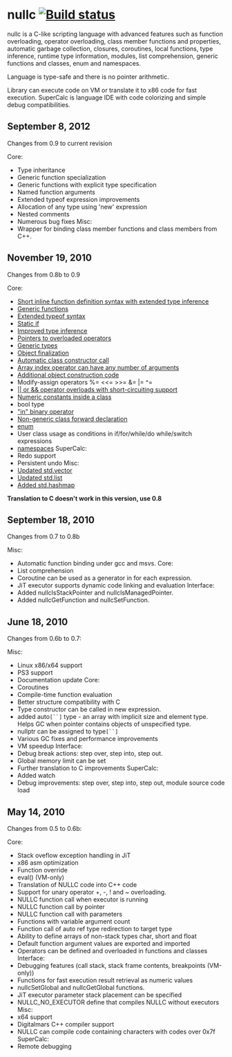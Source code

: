 # nullc [![Build status](https://ci.appveyor.com/api/projects/status/3xt4fr4s8pja2chn?svg=true)](https://ci.appveyor.com/project/WheretIB/nullc)
nullc is a C-like scripting language with advanced features such as function overloading, operator overloading, class member functions and properties, automatic garbage collection, closures, coroutines, local functions, type inference, runtime type information, modules, list comprehension, generic functions and classes, enum and namespaces.

Language is type-safe and there is no pointer arithmetic.

Library can execute code on VM or translate it to x86 code for fast execution.
SuperCalc is language IDE with code colorizing and simple debug compatibilities.

## September 8, 2012 ##
Changes from 0.9 to current revision

Core:
  * Type inheritance
  * Generic function specialization
  * Generic functions with explicit type specification
  * Named function arguments
  * Extended typeof expression improvements
  * Allocation of any type using 'new' expression
  * Nested comments
  * Numerous bug fixes
Misc:
  * Wrapper for binding class member functions and class members from C++.

## November 19, 2010 ##
Changes from 0.8b to 0.9

Core:
  * [Short inline function definition syntax with extended type inference](http://svn.assembla.com/svn/SuperCalc/LanguageEN.html#funcshort)
  * [Generic functions](http://svn.assembla.com/svn/SuperCalc/LanguageEN.html#generic)
  * [Extended typeof syntax](http://svn.assembla.com/svn/SuperCalc/LanguageEN.html#typeof_ext)
  * [Static if](http://svn.assembla.com/svn/SuperCalc/LanguageEN.html#static_if)
  * [Improved type inference](http://svn.assembla.com/svn/SuperCalc/LanguageEN.html#typeauto)
  * [Pointers to overloaded operators](http://svn.assembla.com/svn/SuperCalc/LanguageEN.html#funcoperators)
  * [Generic types](http://svn.assembla.com/svn/SuperCalc/LanguageEN.html#classgeneric)
  * [Object finalization](http://svn.assembla.com/svn/SuperCalc/LanguageEN.html#finalize)
  * [Automatic class constructor call](http://svn.assembla.com/svn/SuperCalc/LanguageEN.html#classconstructor)
  * [Array index operator can have any number of arguments](http://svn.assembla.com/svn/SuperCalc/LanguageEN.html#funcoperators)
  * [Additional object construction code](http://svn.assembla.com/svn/SuperCalc/LanguageEN.html#constructor)
  * Modify-assign operators %= <<= >>= &= |= ^=
  * [|| or && operator overloads with short-circuiting support](http://svn.assembla.com/svn/SuperCalc/LanguageEN.html#funcoperators)
  * [Numeric constants inside a class](http://svn.assembla.com/svn/SuperCalc/LanguageEN.html#classes)
  * bool type
  * ["in" binary operator](http://svn.assembla.com/svn/SuperCalc/LanguageEN.html#funcoperators)
  * [Non-generic class forward declaration](http://svn.assembla.com/svn/SuperCalc/LanguageEN.html#classforward)
  * [enum](http://svn.assembla.com/svn/SuperCalc/LanguageEN.html#enum)
  * User class usage as conditions in if/for/while/do while/switch expressions
  * [namespaces](http://svn.assembla.com/svn/SuperCalc/LanguageEN.html#namespace)
SuperCalc:
  * Redo support
  * Persistent undo
Misc:
  * [Updated std.vector](http://svn.assembla.com/svn/SuperCalc/LanguageEN.html#std_vector)
  * [Updated std.list](http://svn.assembla.com/svn/SuperCalc/LanguageEN.html#std_list)
  * [Added std.hashmap](http://svn.assembla.com/svn/SuperCalc/LanguageEN.html#std_hashmap)

**Translation to C doesn't work in this version, use 0.8**

## September 18, 2010 ##
Changes from 0.7 to 0.8b

Misc:
  * Automatic function binding under gcc and msvs.
Core:
  * List comprehension
  * Coroutine can be used as a generator in for each expression.
  * JiT executor supports dynamic code linking and evaluation
Interface:
  * Added nullcIsStackPointer and nullcIsManagedPointer.
  * Added nullcGetFunction and nullcSetFunction.

## June 18, 2010 ##
Changes from 0.6b to 0.7:

Misc:
  * Linux x86/x64 support
  * PS3 support
  * Documentation update
Core:
  * Coroutines
  * Compile-time function evaluation
  * Better structure compatibility with C
  * Type constructor can be called in new expression.
  * added auto`[``]` type - an array with implicit size and element type. Helps GC when pointer contains objects of unspecified type.
  * nullptr can be assigned to type`[``]`
  * Various GC fixes and performance improvements
  * VM speedup
Interface:
  * Debug break actions: step over, step into, step out.
  * Global memory limit can be set
  * Further translation to C improvements
SuperCalc:
  * Added watch
  * Debug improvements: step over, step into, step out, module source code load

## May 14, 2010 ##
Changes from 0.5 to 0.6b:

Core:
  * Stack oveflow exception handling in JiT
  * x86 asm optimization
  * Function override
  * eval() (VM-only)
  * Translation of NULLC code into C++ code
  * Support for unary operator +, -, ! and ~ overloading.
  * NULLC function call when executor is running
  * NULLC function call by pointer
  * NULLC function call with parameters
  * Functions with variable argument count
  * Function call of auto ref type redirection to target type
  * Ability to define arrays of non-stack types char, short and float
  * Default function argument values are exported and imported
  * Operators can be defined and overloaded in functions and classes
Interface:
  * Debugging features (call stack, stack frame contents, breakpoints (VM-only))
  * Functions for fast execution result retrieval as numeric values
  * nullcSetGlobal and nullcGetGlobal functions.
  * JiT executor parameter stack placement can be specified
  * NULLC\_NO\_EXECUTOR define that compiles NULLC without executors
Misc:
  * x64 support
  * Digitalmars C++ compiler support
  * NULLC can compile code containing characters with codes over 0x7f
SuperCalc:
  * Remote debugging
